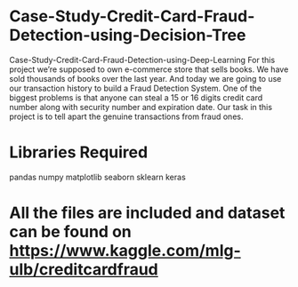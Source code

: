 # Case-Study-Credit-Card-Fraud-Detection-using-Decision-Tree
Case-Study-Credit-Card-Fraud-Detection-using-Deep-Learning
For this project we’re supposed to own e-commerce store that sells books. We have sold thousands of books over the last year. And today we are going to use our transaction history to build a Fraud Detection System. One of the biggest problems is that anyone can steal a 15 or 16 digits credit card number along with security number and expiration date. Our task in this project is to tell apart the genuine transactions from fraud ones.

# Libraries Required
pandas numpy matplotlib seaborn sklearn keras

# All the files are included and dataset can be found on https://www.kaggle.com/mlg-ulb/creditcardfraud
